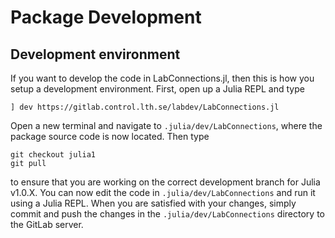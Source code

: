 # Package Development

## Development environment
If you want to develop the code in LabConnections.jl, then this is how you setup a development environment. First, open up a Julia REPL and type
```
] dev https://gitlab.control.lth.se/labdev/LabConnections.jl
```
Open a new terminal and navigate to `.julia/dev/LabConnections`, where the package source code is now located. Then type
```
git checkout julia1
git pull
```
to ensure that you are working on the correct development branch for Julia v1.0.X. You can now edit the code in `.julia/dev/LabConnections`
and run it using a Julia REPL. When you are satisfied with your changes, simply commit and push the changes in the `.julia/dev/LabConnections` directory to the GitLab server.
